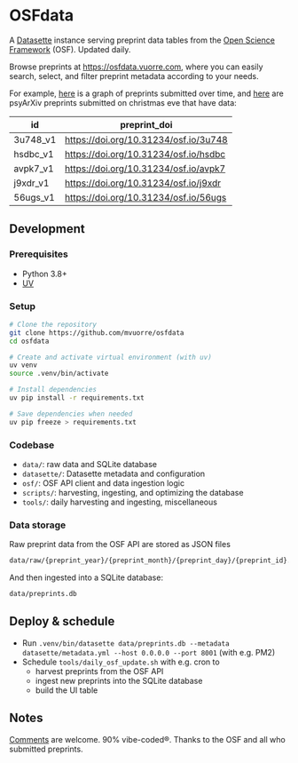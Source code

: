 # OSFdata

A [Datasette](https://datasette.io/) instance serving preprint data tables from the [Open Science Framework](https://osf.io/) (OSF). Updated daily.

Browse preprints at <https://osfdata.vuorre.com>, where you can easily search, select, and filter preprint metadata according to your needs. 

For example, [here](https://osfdata.vuorre.com/preprints/preprints_by_time?granularity=month#g.mark=line&g.x_column=time_period&g.x_type=ordinal&g.y_column=count&g.y_type=quantitative) is a graph of preprints submitted over time, and [here](https://osfdata.vuorre.com/preprints.copyable?sql=select+id%2C+preprint_doi+from+preprints+where+%22date_created%22+like+%3Ap0+and+%22has_data_links%22+%3D+%3Ap1+and+%22provider%22+%3D+%3Ap2+order+by+date_created+desc+limit+11&p0=%25-12-24%25&p1=available&p2=psyarxiv&_table_format=github) are psyArXiv preprints submitted on christmas eve that have data:

| id       | preprint_doi                          |
|----------|---------------------------------------|
| 3u748_v1 | https://doi.org/10.31234/osf.io/3u748 |
| hsdbc_v1 | https://doi.org/10.31234/osf.io/hsdbc |
| avpk7_v1 | https://doi.org/10.31234/osf.io/avpk7 |
| j9xdr_v1 | https://doi.org/10.31234/osf.io/j9xdr |
| 56ugs_v1 | https://doi.org/10.31234/osf.io/56ugs |

## Development

### Prerequisites

- Python 3.8+
- [UV](https://github.com/astral-sh/uv)

### Setup

```bash
# Clone the repository
git clone https://github.com/mvuorre/osfdata
cd osfdata

# Create and activate virtual environment (with uv)
uv venv
source .venv/bin/activate

# Install dependencies
uv pip install -r requirements.txt

# Save dependencies when needed
uv pip freeze > requirements.txt
```

### Codebase

- `data/`: raw data and SQLite database
- `datasette/`: Datasette metadata and configuration
- `osf/`: OSF API client and data ingestion logic
- `scripts/`: harvesting, ingesting, and optimizing the database
- `tools/`: daily harvesting and ingesting, miscellaneous

### Data storage

Raw preprint data from the OSF API are stored as JSON files
```bash
data/raw/{preprint_year}/{preprint_month}/{preprint_day}/{preprint_id}.json
```

And then ingested into a SQLite database:

```bash
data/preprints.db
```

## Deploy & schedule

- Run `.venv/bin/datasette data/preprints.db --metadata datasette/metadata.yml --host 0.0.0.0 --port 8001` (with e.g. PM2)
- Schedule `tools/daily_osf_update.sh` with e.g. cron to
  - harvest preprints from the OSF API
  - ingest new preprints into the SQLite database
  - build the UI table

## Notes

[Comments](https://github.com/mvuorre/osfdatasette/issues) are welcome. 90% vibe-coded®. Thanks to the OSF and all who submitted preprints.
